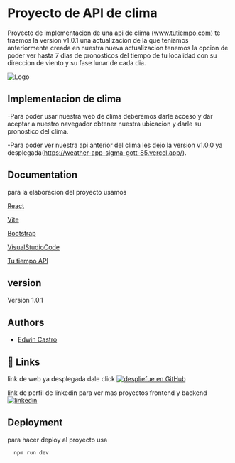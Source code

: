 
# Proyecto de API de clima

Proyecto de implementacion de una api de clima (www.tutiempo.com) te traemos  la version  v1.0.1 una actualizacion de la que teniamos anteriormente creada en nuestra nueva actualizacion tenemos la opcion de poder ver hasta 7 dias de pronosticos del tiempo de tu localidad con su direccion de viento y su fase lunar de cada dia.


![Logo](https://i.pinimg.com/originals/08/ec/85/08ec858075dd7dd53888d6c935b26eac.jpg)


## Implementacion de clima

-Para poder usar nuestra web de clima deberemos darle acceso y dar aceptar a nuestro navegador obtener nuestra ubicacion y darle su pronostico del clima.

-Para poder ver nuestra api anterior del clima les dejo la version v1.0.0 ya desplegada(https://weather-app-sigma-gott-85.vercel.app/).


## Documentation

para la elaboracion del proyecto usamos 

[React](https://es.react.dev/)

[Vite](https://vite.dev/)

[Bootstrap](https://getbootstrap.com/)

[VisualStudioCode](https://code.visualstudio.com/)

[Tu tiempo API](https://www.tutiempo.net/)
## version

Version 1.0.1 



## Authors

- [Edwin Castro](https://www.linkedin.com/in/edwin-castro-13a763272/)


## 🔗 Links
link de web ya desplegada dale click 
[![despliefue en GitHub](https://img.shields.io/badge/ApiClima-V1.0.1-000?style=for-the-badge&logo=ko-fi&logoColor=gold)](https://new-app-clima-v1-0-1.vercel.app/)



link de perfil de linkedin para ver mas proyectos frontend y backend
[![linkedin](https://img.shields.io/badge/linkedin-0A66C2?style=for-the-badge&logo=linkedin&logoColor=gold)](https://www.linkedin.com/in/edwin-castro-13a763272/)


## Deployment

para hacer deploy al proyecto usa

```bash
  npm run dev
```

